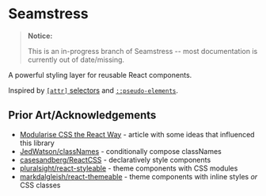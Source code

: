 # Seamstress

> 
> **Notice:**
> 
> This is an in-progress branch of Seamstress -- most documentation is currently out of date/missing.
> 

A powerful styling layer for reusable React components.

Inspired by [`[attr]` selectors](https://developer.mozilla.org/en/docs/Web/CSS/Attribute_selectors) and [`::pseudo-elements`](https://developer.mozilla.org/en/docs/Web/CSS/Pseudo-elements).

## Prior Art/Acknowledgements

- [Modularise CSS the React Way](https://medium.com/@jviereck/modularise-css-the-react-way-1e817b317b04) - article with some ideas that influenced this library
- [JedWatson/classNames](https://github.com/JedWatson/classnames) - conditionally compose classNames
- [casesandberg/ReactCSS](https://github.com/casesandberg/reactcss) - declaratively style components
- [pluralsight/react-styleable](https://github.com/pluralsight/react-styleable) - theme components with CSS modules
- [markdalgleish/react-themeable](https://github.com/markdalgleish/react-themeable) - theme components with inline styles *or* CSS classes